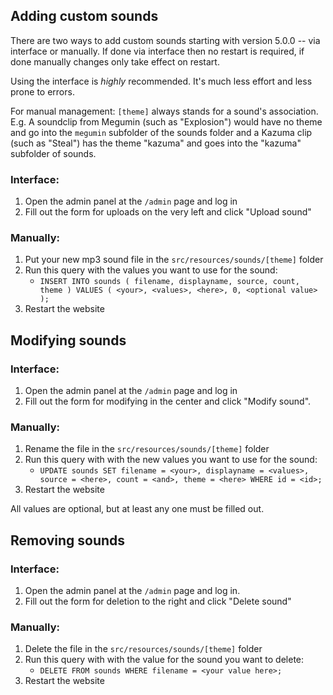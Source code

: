 ## Adding custom sounds

There are two ways to add custom sounds starting with version 5.0.0 -- via interface or manually.
If done via interface then no restart is required, if done manually changes only take effect on restart.

Using the interface is _highly_ recommended. It's much less effort and less prone to errors.

For manual management: `[theme]` always stands for a sound's association. E.g. A soundclip from Megumin (such as "Explosion") would have no theme and go into the `megumin` subfolder of the sounds folder and a Kazuma clip (such as "Steal") has the theme "kazuma" and goes into the "kazuma" subfolder of sounds.

### Interface:
1) Open the admin panel at the `/admin` page and log in
2) Fill out the form for uploads on the very left and click "Upload sound"

### Manually:
1) Put your new mp3 sound file in the `src/resources/sounds/[theme]` folder
2) Run this query with the values you want to use for the sound:
	- `INSERT INTO sounds ( filename, displayname, source, count, theme ) VALUES ( <your>, <values>, <here>, 0, <optional value> );`
3) Restart the website

## Modifying sounds

### Interface:
1) Open the admin panel at the `/admin` page and log in
2) Fill out the form for modifying in the center and click "Modify sound".

### Manually:
1) Rename the file in the `src/resources/sounds/[theme]` folder
2) Run this query with with the new values you want to use for the sound:
	- `UPDATE sounds SET filename = <your>, displayname = <values>, source = <here>, count = <and>, theme = <here> WHERE id = <id>;`
3) Restart the website

All values are optional, but at least any one must be filled out.

## Removing sounds

### Interface:
1) Open the admin panel at the `/admin` page and log in.
2) Fill out the form for deletion to the right and click "Delete sound"

### Manually:
1) Delete the file in the `src/resources/sounds/[theme]` folder
2) Run this query with with the value for the sound you want to delete:
	- `DELETE FROM sounds WHERE filename = <your value here>;`
3) Restart the website